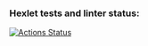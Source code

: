 ### Hexlet tests and linter status:
[![Actions Status](https://github.com/foggylight/frontend-project-lvl2/workflows/hexlet-check/badge.svg)](https://github.com/foggylight/frontend-project-lvl2/actions)
